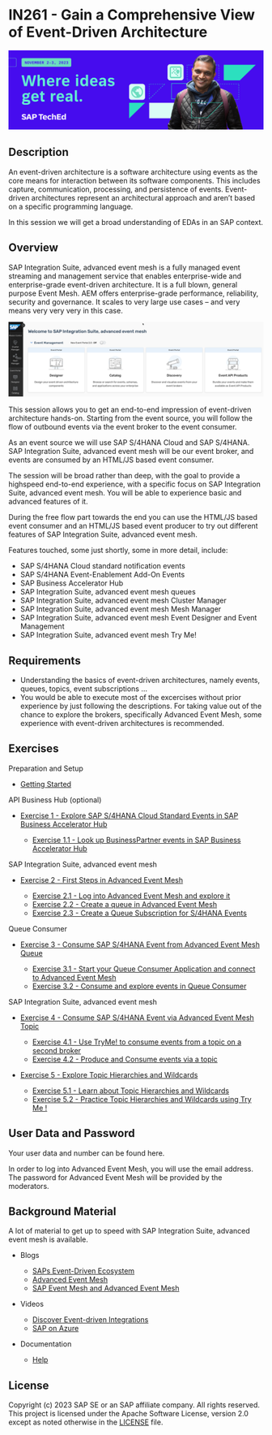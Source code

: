 # IN261 - Gain a Comprehensive View of Event-Driven Architecture

![Pic 1](/./images/IN261-1.jpeg)

## Description

An event-driven architecture is a software architecture using events as the core means for interaction between its software components. This includes capture, communication, processing, and persistence of events.  Event-driven architectures represent an architectural approach and aren’t based on a specific programming language.

In this session we will get a broad understanding of EDAs in an SAP context. 

## Overview

SAP Integration Suite, advanced event mesh is a fully managed event streaming and management service that enables enterprise-wide and enterprise-grade event-driven architecture. It is a full blown, general purpose Event Mesh. AEM offers enterprise-grade performance, reliability, security and governance. It scales to very large use cases – and very means very very very in this case.

![Pic 1](/./images/IN261-2.png)

This session allows you to get an end-to-end impression of event-driven architecture hands-on. Starting from the event source, you will follow the flow of outbound events via the event broker to the event consumer.

As an event source we will use SAP S/4HANA Cloud and SAP S/4HANA. SAP Integration Suite, advanced event mesh will be our event broker, and events are consumed by an HTML/JS based event consumer.

The session will be broad rather than deep, with the goal to provide a highspeed end-to-end experience, with a specific focus on SAP Integration Suite, advanced event mesh. You will be able to experience basic and advanced features of it.

During the free flow part towards the end you can use the HTML/JS based event consumer and an HTML/JS based event producer to try out different features of SAP Integration Suite, advanced event mesh.

Features touched, some just shortly, some in more detail, include:

- SAP S/4HANA Cloud standard notification events
- SAP S/4HANA Event-Enablement Add-On Events
- SAP Business Accelerator Hub
- SAP Integration Suite, advanced event mesh queues
- SAP Integration Suite, advanced event mesh Cluster Manager
- SAP Integration Suite, advanced event mesh Mesh Manager
- SAP Integration Suite, advanced event mesh Event Designer and Event Management
- SAP Integration Suite, advanced event mesh Try Me!

## Requirements

- Understanding the basics of event-driven architectures, namely events, queues, topics, event subscriptions ...
- You would be able to execute most of the excercises without prior experience by just following the descriptions. For taking value out of the chance to explore the brokers, specifically Advanced Event Mesh, some experience with event-driven architectures is recommended.

## Exercises

Preparation and Setup

- [Getting Started](exercises/ex0/)

API Business Hub (optional)

- [Exercise 1 - Explore SAP S/4HANA Cloud Standard Events in SAP Business Accelerator Hub](exercises/ex1/)

    - [Exercise 1.1 - Look up BusinessPartner events in SAP Business Accelerator Hub](https://github.com/SAP-samples/teched2023-IN261/tree/main/exercises/ex1#exercise-11---look-up-the-businesspartner-events-in-sap-business-accelerator-hub)

SAP Integration Suite, advanced event mesh 
    
- [Exercise 2 - First Steps in Advanced Event Mesh](exercises/ex2/)

    - [Exercise 2.1 - Log into Advanced Event Mesh and explore it](https://github.com/SAP-samples/teched2023-IN261/blob/main/exercises/ex2/README.md#exercise-21---log-into-advanced-event-mesh-and-explore-it)
    - [Exercise 2.2 - Create a queue in Advanced Event Mesh](https://github.com/SAP-samples/teched2023-IN261/blob/main/exercises/ex2/README.md#exercise-22---create-a-queue-in-advanced-event-mesh)
    - [Exercise 2.3 - Create a Queue Subscription for S/4HANA Events](https://github.com/SAP-samples/teched2023-IN261/blob/main/exercises/ex2/README.md#exercise-23---create-a-queue-subscription-for-sap-s4hana-events-in-advanced-event-mesh)
 
Queue Consumer 
 
- [Exercise 3 - Consume SAP S/4HANA Event from Advanced Event Mesh Queue](exercises/ex3/)

    - [Exercise 3.1 - Start your Queue Consumer Application and connect to Advanced Event Mesh](https://github.com/SAP-samples/teched2023-IN261/blob/main/exercises/ex3/README.md#exercise-31-start-your-queue-consumer-application-and-connect-to-advanced-event-mesh)
    - [Exercise 3.2 - Consume and explore events in Queue Consumer](https://github.com/SAP-samples/teched2023-IN261/blob/main/exercises/ex3/README.md#exercise-32-consume-and-explore-events-in-queue-consumer)

SAP Integration Suite, advanced event mesh 

- [Exercise 4 - Consume SAP S/4HANA Event via Advanced Event Mesh Topic](exercises/ex4/)
 
    - [Exercise 4.1 - Use TryMe! to consume events from a topic on a second broker](https://github.com/SAP-samples/teched2023-IN261/blob/main/exercises/ex4/README.md#exercise-41-consume-events-via-a-topic-on-a-second-broker)
    - [Exercise 4.2 - Produce and Consume events via a topic](https://github.com/SAP-samples/teched2023-IN261/blob/main/exercises/ex4/README.md#exercise-42-produce-and-consume-events-via-a-topic)
      
- [Exercise 5 - Explore Topic Hierarchies and Wildcards](exercises/ex5/)
 
    - [Exercise 5.1 - Learn about Topic Hierarchies and Wildcards](https://github.com/SAP-samples/teched2023-IN261/blob/main/exercises/ex5/README.md#exercise-51-learn-about-topic-hierarchies-and-wildcards)
    - [Exercise 5.2 - Practice Topic Hierarchies and Wildcards using Try Me !](https://github.com/SAP-samples/teched2023-IN261/blob/main/exercises/ex5/README.md#exercise-52-practice-topic-hierarchies-and-wildcards-using-try-me----animal-edition)   
  

 ## User Data and Password 

Your user data and number can be found here.

In order to log into Advanced Event Mesh, you will use the email address. The password for Advanced Event Mesh will be provided by the moderators. 

 ## Background Material 

A lot of material to get up to speed with SAP Integration Suite, advanced event mesh is available.

- Blogs

    - [SAPs Event-Driven Ecosystem](https://blogs.sap.com/2022/09/01/saps-event-driven-ecosystem-revisited/)
    - [Advanced Event Mesh](https://blogs.sap.com/2022/10/28/turn-your-erp-into-a-team-player-introducing-sap-integration-suite-advanced-event-mesh/ )
    - [SAP Event Mesh and Advanced Event Mesh](https://blogs.sap.com/2022/10/03/sap-integration-suite-advanced-event-mesh-vis-a-vis-sap-event-mesh-and-sap-integration-suite./)

- Videos

    - [Discover Event-driven Integrations](https://www.youtube.com/watch?v=r9lyC_2ss2U)
    - [SAP on Azure](https://www.youtube.com/watch?v=NNrzXbX3mk0)

- Documentation

    - [Help](https://help.pubsub.em.services.cloud.sap/Cloud/cloud-lp.htm)

## License
Copyright (c) 2023 SAP SE or an SAP affiliate company. All rights reserved. This project is licensed under the Apache Software License, version 2.0 except as noted otherwise in the [LICENSE](LICENSES/Apache-2.0.txt) file.
